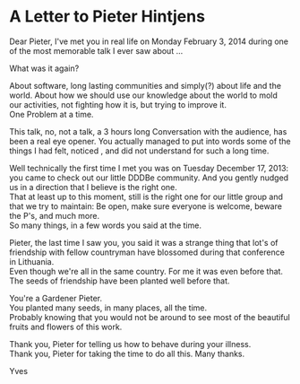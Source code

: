 # A Letter to Pieter Hintjens

Dear Pieter,
I've met you in real life on Monday February 3, 2014 during one
of the most memorable talk I ever saw about ...

What was it again?

About software, long lasting communities and simply(?) about life and the world.
About how we should use our knowledge about the world to mold our activities,
not fighting how it is, but trying to improve it.  
One Problem at a time.  

This talk, no, not a talk, a 3 hours long Conversation with the audience, has been a real eye opener.
You actually managed to put into words some of the things I had felt, noticed
, and did not understand for such a long time.


Well technically the first time I met you  was on Tuesday December 17, 2013:
you came to check out our little DDDBe community.
And you gently  nudged us in a direction that I believe is the right one.  
That at least up to this moment, still is the right one for our little group and that we try to maintain:
Be open, make sure everyone is welcome, beware the P's, and much more.  
So many things, in a few words you said at the time.

Pieter, the last time I saw you, you said it was a strange thing
that lot's of friendship with fellow countryman have blossomed during that conference in Lithuania.  
Even though we're all in the same country.
For me it was even before that.  
The seeds of friendship have been planted well before that.


You're a Gardener Pieter.  
You planted many seeds, in many places, all the time.  
Probably knowing that you would not be around to see most of the beautiful fruits and flowers of this work.


Thank you, Pieter for telling us how to behave during your illness.   
Thank you, Pieter for taking the time to do all this.
Many thanks.

Yves
